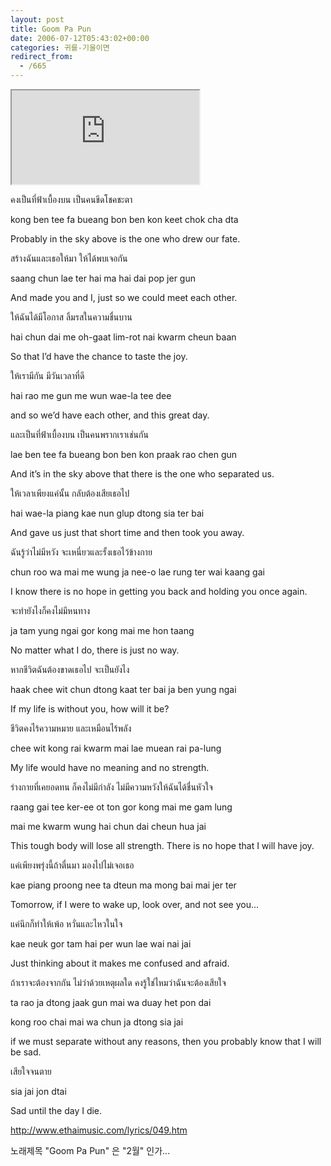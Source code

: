 ```yaml
---
layout: post
title: Goom Pa Pun
date: 2006-07-12T05:43:02+00:00
categories: 귀를-기울이면
redirect_from:
  - /665
---
```


<iframe src="http://www.youtube.com/embed/OZkiZ3NbJEI" frame allowfullscreen></iframe>

คงเป็นที่ฟ้าเบื้องบน เป็นคนขีดโชคชะตา

kong ben tee fa bueang bon ben kon keet chok cha dta

Probably in the sky above is the one who drew our fate.

สร้างฉันและเธอให้มา ให้ได้พบเจอกัน

saang chun lae ter hai ma hai dai pop jer gun

And made you and I, just so we could meet each other.

ให้ฉันได้มีโอกาส ลิ้มรสในความชื่นบาน

hai chun dai me oh-gaat lim-rot nai kwarm cheun baan

So that I’d have the chance to taste the joy.

ให้เรามีกัน มีวันเวลาที่ดี

hai rao me gun me wun wae-la tee dee

and so we’d have each other, and this great day.

และเป็นที่ฟ้าเบื้องบน เป็นคนพรากเราเช่นกัน

lae ben tee fa bueang bon ben kon praak rao chen gun

And it’s in the sky above that there is the one who separated us.

ให้เวลาเพียงแค่นั้น กลับต้องเสียเธอไป

hai wae-la piang kae nun glup dtong sia ter bai

And gave us just that short time and then took you away.

ฉันรู้ว่าไม่มีหวัง จะเหนี่ยวและรั้งเธอไว้ข้างกาย

chun roo wa mai me wung ja nee-o lae rung ter wai kaang gai

I know there is no hope in getting you back and holding you once again.

จะทำยังไงก็คงไม่มีหนทาง

ja tam yung ngai gor kong mai me hon taang

No matter what I do, there is just no way.

หากชีวิตฉันต้องขาดเธอไป จะเป็นยังไง

haak chee wit chun dtong kaat ter bai ja ben yung ngai

If my life is without you, how will it be?

ชีวิตคงไร้ความหมาย และเหมือนไร้พลัง

chee wit kong rai kwarm mai lae muean rai pa-lung

My life would have no meaning and no strength.

ร่างกายที่เคยอดทน ก็คงไม่มีกำลัง ไม่มีความหวังให้ฉันได้ชื่นหัวใจ

raang gai tee ker-ee ot ton gor kong mai me gam lung

mai me kwarm wung hai chun dai cheun hua jai

This tough body will lose all strength. There is no hope that I will have joy.

แค่เพียงพรุ่งนี้ถ้าตื่นมา มองไปไม่เจอเธอ

kae piang proong nee ta dteun ma mong bai mai jer ter

Tomorrow, if I were to wake up, look over, and not see you...

แค่นึกก็ทำให้เพ้อ หวั่นและไหวในใจ

kae neuk gor tam hai per wun lae wai nai jai

Just thinking about it makes me confused and afraid.

ถ้าเราจะต้องจากกัน ไม่ว่าด้วยเหตุผลใด คงรู้ใช่ไหมว่าฉันจะต้องเสียใจ

ta rao ja dtong jaak gun mai wa duay het pon dai

kong roo chai mai wa chun ja dtong sia jai

if we must separate without any reasons, then you probably know that I will be sad.

เสียใจจนตาย

sia jai jon dtai

Sad until the day I die.

<a href="http://www.ethaimusic.com/lyrics/049.htm">http://www.ethaimusic.com/lyrics/049.htm</a>

노래제목 "Goom Pa Pun" 은 "2월" 인가...
